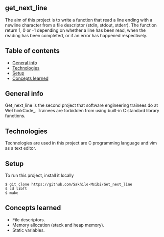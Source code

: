 ##  get_next_line

The aim of this project is to write a function that read a line ending with a newline character from a file descriptor (stdin, stdout, stderr). The function return 1, 0 or -1 depending on whether a line has been read, when the reading has been completed, or if an error has happened respectively.

## Table of contents
* [General info](#general-info)
* [Technologies](#technologies)
* [Setup](#setup)
* [Concepts learned](#concepts-learned)

## General info
Get_next_line is the second project that software engineering trainees do at WeThinkCode_. Trainees are forbidden from using built-in C standard library functions.

## Technologies
Technologies are used in this project are C programming language and vim as a text editor.

## Setup
To run this project, install it locally
```
$ git clone https://github.com/Sakhile-Msibi/Get_next_line
$ cd libft
$ make
```

## Concepts learned
* File descriptors.
* Memory allocation (stack and heap memory).
* Static variables.
